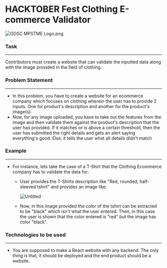 # HACKTOBER Fest Clothing E-commerce Validator

![GDSC MPSTME Logo.png](https://www.notion.so/image/https%3A%2F%2Fs3-us-west-2.amazonaws.com%2Fsecure.notion-static.com%2Fc5b6c0e2-a49c-4eb7-9262-12581114c92c%2FGDSC_MPSTME_Logo.png?table=block&id=01d9771a-45ab-4d89-8496-2936f07c784c&spaceId=79cc7a58-8052-4abf-99dd-041564524228&width=2000&userId=ca0b4db0-b2f3-4c54-8436-a0717191a95d&cache=v2)

### Task

---

Contributors must create a website that can validate the inputted data along with the image provided in the field of clothing.

### Problem Statement

---

- In this problem, you have to create a website for an ecommerce company which focuses on clothing wherein the user has to provide 2 inputs. One for product's description and another for the product's image(s).
- Now, for any image uploaded, you have to take out the features from the image and then validate them against the product's description that the user has provided. If it matches or is above a certain threshold, then the user has submitted the right details and gets an alert saying everything's good. Else, it tells the user what all details didn't match

### Example

---

- For instance, lets take the case of a T-Shirt that the Clothing Ecommerce company has to validate the data for:
    - User provides the T-Shirts description like "Red, rounded, half-sleeved tshirt" and provides an image like:
        
        ![Untitled](https://www.notion.so/image/https%3A%2F%2Fs3-us-west-2.amazonaws.com%2Fsecure.notion-static.com%2F58c5a367-4932-43fe-9ff3-fa77aa0aa2f9%2FUntitled.png?table=block&id=abafc65b-5188-42d8-9adb-6f1794050940&spaceId=79cc7a58-8052-4abf-99dd-041564524228&width=2000&userId=ca0b4db0-b2f3-4c54-8436-a0717191a95d&cache=v2)
        
    - Now, in this image provided the color of the tshirt can be extracted to be "black" which isn't what the user entered. Then, in this case the user is shown that the color entered is "red" but the image has color "black".

### Technologies to be used

---

- You are supposed to make a React website with any backend. The only thing is that, it should be deployed and the end product should be a website.

